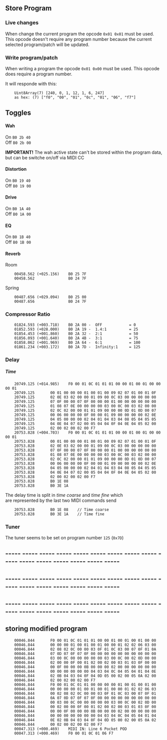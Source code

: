 ## Store Program

### Live changes


When change the current program the opcode `0x01 0x01` must be used.
This opcode doesn't require any program number because the current selected
program/patch will be updated.

### Write program/patch

When writing a program the opcode `0x01 0x00` must be used.
This opcode does require a program number.

It will responde with this:
```
    Uint8Array(7) [240, 0, 1, 12, 1, 6, 247] 
    as hex: (7) ["f0", "00", "01", "0c", "01", "06", "f7"]

```


## Toggles

#### Wah

On  `B0 2b 40`  
Off `B0 2b 00`  

**IMPORTANT!** 
The wah active state can't be stored within the program data, 
but can be switche on/off via MIDI CC

#### Distortion

On  `B0 19 40`  
Off `B0 19 00`  

#### Drive

On  `B0 1A 40`  
Off `B0 1A 00`  

#### EQ

On  `B0 1B 40`  
Off `B0 1B 00`  


#### Reverb

Room  
```
    00458.562 (+025.156)	B0 25 7F
    00458.562		        B0 24 7F
```
Spring 
```
    00487.656 (+029.094)	B0 25 00
    00487.656		        B0 24 7F
```

### Compressor Ratio

```
    01824.593 (+003.718)	B0 2A 00 -  OFF            = 0
    01852.593 (+028.000)	B0 2A 19 -  1.4:1          = 25
    01854.453 (+001.860)	B0 2A 32 -  2:1            = 50
    01856.093 (+001.640)	B0 2A 4B -  3:1            = 75
    01858.062 (+001.969)	B0 2A 64 -  6:1            = 100
    01861.234 (+003.172)	B0 2A 7D -  Infinity:1     = 125

```


### Delay

##### Time

```
    20749.125 (+014.985)	F0 00 01 0C 01 01 01 00 00 01 00 01 00 00 00 01 
    20749.125		00 01 00 00 00 01 00 01 00 09 02 07 01 00 01 0F 
    20749.125		02 0E 03 02 00 00 01 09 00 0C 03 00 00 00 00 00 
    20749.125		07 0F 00 00 07 0F 00 00 00 01 00 00 00 00 00 00 
    20749.125		01 08 07 0E 00 00 00 00 03 00 0C 00 03 02 00 00 
    20749.125		02 0C 02 00 00 01 01 09 00 00 00 0D 01 0D 00 07 
    20749.125		00 06 00 00 00 0F 00 00 01 09 00 00 00 00 02 0E 
    20749.125		04 05 00 00 00 02 04 01 04 03 04 08 05 04 05 05 
    20749.125		04 0E 04 07 02 00 05 04 04 0F 04 0E 04 05 02 00 
    20749.125		02 00 02 00 02 00 F7 
    20753.828 (+004.703)	F0 00 01 0C 01 01 01 00 00 01 00 01 00 00 00 01 
    20753.828		00 01 00 00 00 01 00 01 00 09 02 07 01 00 01 0F 
    20753.828		02 0E 03 02 00 00 01 09 00 0C 03 00 00 00 00 00 
    20753.828		07 0F 00 00 07 0F 00 00 00 01 00 00 00 00 00 00 
    20753.828		01 08 07 0E 00 00 00 00 03 00 0C 00 03 02 00 00 
    20753.828		02 0C 02 00 00 01 01 09 00 00 00 0D 01 0D 00 07 
    20753.828		00 06 00 00 00 0F 00 00 01 09 00 00 00 00 02 0E 
    20753.828		04 05 00 00 00 02 04 01 04 03 04 08 05 04 05 05 
    20753.828		04 0E 04 07 02 00 05 04 04 0F 04 0E 04 05 02 00 
    20753.828		02 00 02 00 02 00 F7 
    20753.828		B0 1E 08
    20753.828		B0 3E 1A
```

The delay time is split in *time coarse* and *time fine* which  
are represented by the last two MIDI commands send

```
    20753.828		B0 1E 08    // Time coarse
    20753.828		B0 3E 1A    // Time fine
```

### Tuner

The tuner seems to be set on program number `125` (`0x7D`)



## ----- ----- ----- ----- ----- ----- ----- ----- ----- ----- ----- ----- ----- ----- ----- -----
## ----- ----- ----- ----- ----- ----- ----- ----- ----- ----- ----- ----- ----- ----- ----- -----
## ----- ----- ----- ----- ----- ----- ----- ----- ----- ----- ----- ----- ----- ----- ----- -----


## storing modified program

```
    00046.844       F0 00 01 0C 01 01 01 00 00 01 00 01 00 01 00 00 
    00046.844		00 00 00 01 00 01 00 01 00 00 01 02 02 06 03 00 
    00046.844		02 08 02 0C 00 00 03 0F 01 0C 03 00 07 0F 01 0A 
    00046.844		07 0D 07 0F 07 0F 00 00 00 00 00 00 00 00 00 00 
    00046.844		03 00 0C 00 00 00 00 00 03 00 0C 00 02 0D 00 00 
    00046.844		02 00 00 0F 00 01 02 00 02 00 03 01 03 0F 00 00 
    00046.844		00 0F 00 00 00 0B 00 00 00 02 00 00 00 00 00 00 
    00046.844		00 00 00 00 00 00 04 03 04 0C 04 05 04 01 04 0E 
    00046.844		02 0B 04 03 04 0F 04 0D 05 00 02 00 05 0A 02 00 
    00046.844		02 00 02 00 02 00 F7 
    00046.844		F0 00 01 0C 01 01 00 00 00 00 01 00 01 00 01 00 
    00046.844		00 00 00 00 01 00 01 00 01 00 00 01 02 02 06 03 
    00046.844		00 02 08 02 0C 00 00 03 0F 01 0C 03 00 07 0F 01 
    00046.844		0A 07 0D 07 0F 07 0F 00 00 00 00 00 00 00 00 00 
    00046.844		00 03 00 0C 00 00 00 00 00 03 00 0C 00 02 0D 00 
    00046.844		00 02 00 00 0F 00 01 02 00 02 00 03 01 03 0F 00 
    00046.844		00 00 0F 00 00 00 0B 00 00 00 02 00 00 00 00 00 
    00046.844		00 00 00 00 00 00 00 04 03 04 0C 04 05 04 01 04 
    00046.844		0E 02 0B 04 03 04 0F 04 0D 05 00 02 00 05 0A 02 
    00046.844		00 02 00 02 00 02 00 F7 
    00047.313 (+000.469)	MIDI IN: Line 6 Pocket POD
    00047.313 (+000.469)	F0 00 01 0C 01 06 F7 
```